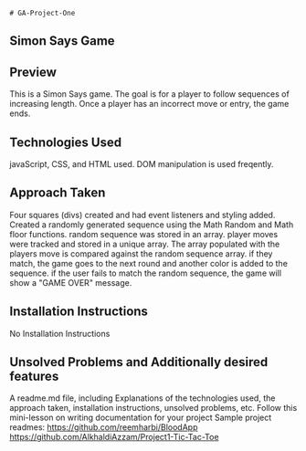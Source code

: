     # GA-Project-One

## Simon Says Game


## Preview 

This is a Simon Says game.  The goal is for a player to follow sequences of increasing length.  Once a player has an incorrect move or entry, the game ends.

## Technologies Used
javaScript, CSS, and HTML used.  DOM manipulation is used freqently.



## Approach Taken

Four squares (divs) created and had event listeners and styling added.  Created a randomly generated sequence using the Math Random and Math floor functions.  random sequence was stored in an array. player moves were tracked and stored in a unique array.  The array populated with the players move is compared against the random sequence array.  if they match, the game goes to the next round and another color is added to the sequence.  if the user fails to match the random sequence, the game will show a "GAME OVER" message. 



## Installation Instructions

No Installation Instructions


## Unsolved Problems and Additionally desired features







A readme.md file, including
Explanations of the technologies used, the approach taken, installation instructions, unsolved problems, etc.
Follow this mini-lesson on writing documentation for your project
Sample project readmes:
https://github.com/reemharbi/BloodApp
https://github.com/AlkhaldiAzzam/Project1-Tic-Tac-Toe